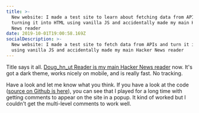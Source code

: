 ```yaml
---
title: >-
  New website: I made a test site to learn about fetching data from APIs and
  turning it into HTML using vanilla JS and accidentally made my main Hacker
  News reader
date: 2019-10-01T19:00:58.169Z
socialDescription: >-
  New website: I made a test site to fetch data from APIs and turn it into HTML
  using vanilla JS and accidentally made my main Hacker News reader
---
```

Title says it all. [Doug_hn_ut Reader is my main Hacker News reader](https://doughnut-reader.netlify.com) now. It's got a dark theme, works nicely on mobile, and is really fast. No tracking.

Have a look and let me know what you think. If you have a look at the code ([source on Github is here](https://github.com/edjw/hacker_news_reader)), you can see that I played for a long time with getting comments to appear on the site in a popup. It kind of worked but I couldn't get the multi-level comments to work well.
